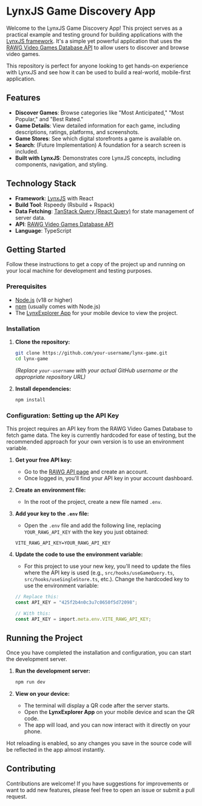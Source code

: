 # LynxJS Game Discovery App

Welcome to the LynxJS Game Discovery App! This project serves as a practical example and testing ground for building applications with the [LynxJS framework](https://github.com/lynx-js/lynx). It's a simple yet powerful application that uses the [RAWG Video Games Database API](https://rawg.io/apidocs) to allow users to discover and browse video games.

This repository is perfect for anyone looking to get hands-on experience with LynxJS and see how it can be used to build a real-world, mobile-first application.

## Features

- **Discover Games**: Browse categories like "Most Anticipated," "Most Popular," and "Best Rated."
- **Game Details**: View detailed information for each game, including descriptions, ratings, platforms, and screenshots.
- **Game Stores**: See which digital storefronts a game is available on.
- **Search**: (Future Implementation) A foundation for a search screen is included.
- **Built with LynxJS**: Demonstrates core LynxJS concepts, including components, navigation, and styling.

## Technology Stack

- **Framework**: [LynxJS](https://github.com/lynx-js/lynx) with React
- **Build Tool**: Rspeedy (Rsbuild + Rspack)
- **Data Fetching**: [TanStack Query (React Query)](https://tanstack.com/query/latest) for state management of server data.
- **API**: [RAWG Video Games Database API](https://rawg.io/apidocs)
- **Language**: TypeScript

## Getting Started

Follow these instructions to get a copy of the project up and running on your local machine for development and testing purposes.

### Prerequisites

- [Node.js](https://nodejs.org/) (v18 or higher)
- [npm](https://www.npmjs.com/) (usually comes with Node.js)
- The [LynxExplorer App](https://github.com/lynx-js/lynx-native/releases) for your mobile device to view the project.

### Installation

1.  **Clone the repository:**

    ```bash
    git clone https://github.com/your-username/lynx-game.git
    cd lynx-game
    ```

    _(Replace `your-username` with your actual GitHub username or the appropriate repository URL)_

2.  **Install dependencies:**
    ```bash
    npm install
    ```

### Configuration: Setting up the API Key

This project requires an API key from the RAWG Video Games Database to fetch game data. The key is currently hardcoded for ease of testing, but the recommended approach for your own version is to use an environment variable.

1.  **Get your free API key:**

    - Go to the [RAWG API page](https://rawg.io/apidocs) and create an account.
    - Once logged in, you'll find your API key in your account dashboard.

2.  **Create an environment file:**

    - In the root of the project, create a new file named `.env`.

3.  **Add your key to the `.env` file:**

    - Open the `.env` file and add the following line, replacing `YOUR_RAWG_API_KEY` with the key you just obtained:

    ```
    VITE_RAWG_API_KEY=YOUR_RAWG_API_KEY
    ```

4.  **Update the code to use the environment variable:**

    - For this project to use your new key, you'll need to update the files where the API key is used (e.g., `src/hooks/useGameQuery.ts`, `src/hooks/useSingleStore.ts`, etc.). Change the hardcoded key to use the environment variable:

    ```typescript
    // Replace this:
    const API_KEY = "425f2b4n0c3u7c0650f5d72098";

    // With this:
    const API_KEY = import.meta.env.VITE_RAWG_API_KEY;
    ```

## Running the Project

Once you have completed the installation and configuration, you can start the development server.

1.  **Run the development server:**

    ```bash
    npm run dev
    ```

2.  **View on your device:**
    - The terminal will display a QR code after the server starts.
    - Open the **LynxExplorer App** on your mobile device and scan the QR code.
    - The app will load, and you can now interact with it directly on your phone.

Hot reloading is enabled, so any changes you save in the source code will be reflected in the app almost instantly.

## Contributing

Contributions are welcome! If you have suggestions for improvements or want to add new features, please feel free to open an issue or submit a pull request.
